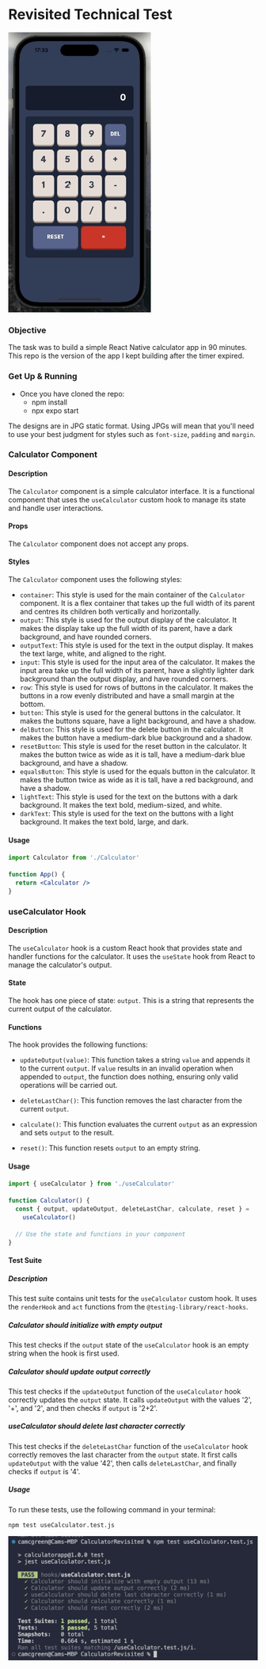 # Revisited Technical Test

![Demo GIF](./assets/images/demo.gif)

### Objective

The task was to build a simple React Native calculator app in 90 minutes. This repo is the version of the app I kept building after the timer expired.

### Get Up & Running

- Once you have cloned the repo:
  - npm install
  - npx expo start

The designs are in JPG static format. Using JPGs will mean that you'll need to use your best judgment for styles such as `font-size`, `padding` and `margin`.

### Calculator Component

#### Description

The `Calculator` component is a simple calculator interface. It is a functional component that uses the `useCalculator` custom hook to manage its state and handle user interactions.

#### Props

The `Calculator` component does not accept any props.

#### Styles

The `Calculator` component uses the following styles:

- `container`: This style is used for the main container of the `Calculator` component. It is a flex container that takes up the full width of its parent and centres its children both vertically and horizontally.
- `output`: This style is used for the output display of the calculator. It makes the display take up the full width of its parent, have a dark background, and have rounded corners.
- `outputText`: This style is used for the text in the output display. It makes the text large, white, and aligned to the right.
- `input`: This style is used for the input area of the calculator. It makes the input area take up the full width of its parent, have a slightly lighter dark background than the output display, and have rounded corners.
- `row`: This style is used for rows of buttons in the calculator. It makes the buttons in a row evenly distributed and have a small margin at the bottom.
- `button`: This style is used for the general buttons in the calculator. It makes the buttons square, have a light background, and have a shadow.
- `delButton`: This style is used for the delete button in the calculator. It makes the button have a medium-dark blue background and a shadow.
- `resetButton`: This style is used for the reset button in the calculator. It makes the button twice as wide as it is tall, have a medium-dark blue background, and have a shadow.
- `equalsButton`: This style is used for the equals button in the calculator. It makes the button twice as wide as it is tall, have a red background, and have a shadow.
- `lightText`: This style is used for the text on the buttons with a dark background. It makes the text bold, medium-sized, and white.
- `darkText`: This style is used for the text on the buttons with a light background. It makes the text bold, large, and dark.

#### Usage

```jsx
import Calculator from './Calculator'

function App() {
  return <Calculator />
}
```

### useCalculator Hook

#### Description

The `useCalculator` hook is a custom React hook that provides state and handler functions for the calculator. It uses the `useState` hook from React to manage the calculator's output.

#### State

The hook has one piece of state: `output`. This is a string that represents the current output of the calculator.

#### Functions

The hook provides the following functions:

- `updateOutput(value)`: This function takes a string `value` and appends it to the current `output`. If `value` results in an invalid operation when appended to `output`, the function does nothing, ensuring only valid operations will be carried out.

- `deleteLastChar()`: This function removes the last character from the current `output`.

- `calculate()`: This function evaluates the current `output` as an expression and sets `output` to the result.

- `reset()`: This function resets `output` to an empty string.

#### Usage

```javascript
import { useCalculator } from './useCalculator'

function Calculator() {
  const { output, updateOutput, deleteLastChar, calculate, reset } =
    useCalculator()

  // Use the state and functions in your component
}
```

#### Test Suite

##### Description

This test suite contains unit tests for the `useCalculator` custom hook. It uses the `renderHook` and `act` functions from the `@testing-library/react-hooks`.

##### Calculator should initialize with empty output

This test checks if the `output` state of the `useCalculator` hook is an empty string when the hook is first used.

##### Calculator should update output correctly

This test checks if the `updateOutput` function of the `useCalculator` hook correctly updates the `output` state. It calls `updateOutput` with the values '2', '+', and '2', and then checks if `output` is '2+2'.

##### useCalculator should delete last character correctly

This test checks if the `deleteLastChar` function of the `useCalculator` hook correctly removes the last character from the `output` state. It first calls `updateOutput` with the value '42', then calls `deleteLastChar`, and finally checks if `output` is '4'.

##### Usage

To run these tests, use the following command in your terminal:

```bash
npm test useCalculator.test.js
```

![Passing Tests](./assets/images/tests.png)
